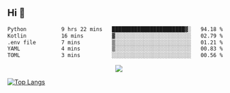 ## Hi 👋

<!--START_SECTION:waka-->

```txt
Python           9 hrs 22 mins   ███████████████████████▓░   94.18 %
Kotlin           16 mins         ▓░░░░░░░░░░░░░░░░░░░░░░░░   02.79 %
.env file        7 mins          ▒░░░░░░░░░░░░░░░░░░░░░░░░   01.21 %
YAML             4 mins          ▒░░░░░░░░░░░░░░░░░░░░░░░░   00.83 %
TOML             3 mins          ░░░░░░░░░░░░░░░░░░░░░░░░░   00.56 %
```

<!--END_SECTION:waka-->

<p align="center">
  <a href="https://wakatime.com/@d93f0e24-e3ad-4f8d-9b8b-385bab9124f6">
    <img src="https://wakatime.com/badge/user/d93f0e24-e3ad-4f8d-9b8b-385bab9124f6.svg" />
  </a>
</p>

[![Top Langs](https://github-readme-stats.vercel.app/api/top-langs/?username=sqlmerr&layout=donut-vertical&theme=ocean_dark)](https://github.com/anuraghazra/github-readme-stats)
